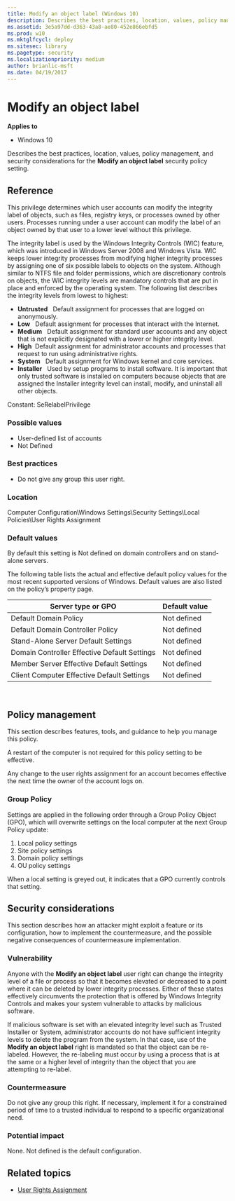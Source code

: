 ```yaml
---
title: Modify an object label (Windows 10)
description: Describes the best practices, location, values, policy management, and security considerations for the Modify an object label security policy setting.
ms.assetid: 3e5a97dd-d363-43a8-ae80-452e866ebfd5
ms.prod: w10
ms.mktglfcycl: deploy
ms.sitesec: library
ms.pagetype: security
ms.localizationpriority: medium
author: brianlic-msft
ms.date: 04/19/2017
---
```


# Modify an object label

**Applies to**
-   Windows 10

Describes the best practices, location, values, policy management, and security considerations for the **Modify an object label** security policy setting.

## Reference

This privilege determines which user accounts can modify the integrity label of objects, such as files, registry keys, or processes owned by other users. Processes running under a user account can modify the label of an object owned by that user to a lower level without this privilege.

The integrity label is used by the Windows Integrity Controls (WIC) feature, which was introduced in Windows Server 2008 and Windows Vista. WIC keeps lower integrity processes from modifying higher integrity processes by assigning one of six possible labels to objects on the system. Although 
similar to NTFS file and folder permissions, which are discretionary controls on objects, the WIC integrity levels are mandatory controls that are put in place and enforced by the operating system. The following list describes the integrity levels from lowest to highest:

-   **Untrusted**   Default assignment for processes that are logged on anonymously.
-   **Low**   Default assignment for processes that interact with the Internet.
-   **Medium**   Default assignment for standard user accounts and any object that is not explicitly designated with a lower or higher integrity level.
-   **High**  Default assignment for administrator accounts and processes that request to run using administrative rights.
-   **System**   Default assignment for Windows kernel and core services.
-   **Installer**   Used by setup programs to install software. It is important that only trusted software is installed on computers because objects that are assigned the Installer integrity level can install, modify, and uninstall all other objects.

Constant: SeRelabelPrivilege

### Possible values

-   User-defined list of accounts
-   Not Defined

### Best practices

-   Do not give any group this user right.

### Location

Computer Configuration\\Windows Settings\\Security Settings\\Local Policies\\User Rights Assignment

### Default values

By default this setting is Not defined on domain controllers and on stand-alone servers.

The following table lists the actual and effective default policy values for the most recent supported versions of Windows. Default values are also listed on the policy’s property page.

| Server type or GPO | Default value |
| - | - |
| Default Domain Policy| Not defined| 
| Default Domain Controller Policy | Not defined| 
| Stand-Alone Server Default Settings | Not defined| 
| Domain Controller Effective Default Settings | Not defined| 
| Member Server Effective Default Settings | Not defined| 
| Client Computer Effective Default Settings | Not defined| 
 
## Policy management

This section describes features, tools, and guidance to help you manage this policy.

A restart of the computer is not required for this policy setting to be effective.

Any change to the user rights assignment for an account becomes effective the next time the owner of the account logs on.

### Group Policy

Settings are applied in the following order through a Group Policy Object (GPO), which will overwrite settings on the local computer at the next Group Policy update:

1.  Local policy settings
2.  Site policy settings
3.  Domain policy settings
4.  OU policy settings

When a local setting is greyed out, it indicates that a GPO currently controls that setting.

## Security considerations

This section describes how an attacker might exploit a feature or its configuration, how to implement the countermeasure, and the possible negative consequences of countermeasure implementation.

### Vulnerability

Anyone with the **Modify an object label** user right can change the integrity level of a file or process so that it becomes elevated or decreased to a point where it can be deleted by lower integrity processes. Either of these states effectively circumvents the protection that is offered by 
Windows Integrity Controls and makes your system vulnerable to attacks by malicious software.

If malicious software is set with an elevated integrity level such as Trusted Installer or System, administrator accounts do not have sufficient integrity levels to delete the program from the system. In that case, use of the **Modify an object label** right is mandated so that the object can be re-labeled. However, the re-labeling must occur by using a process that is at the same or a higher level of integrity than the object that you are attempting to re-label.

### Countermeasure

Do not give any group this right. If necessary, implement it for a constrained period of time to a trusted individual to respond to a specific organizational need.

### Potential impact

None. Not defined is the default configuration.

## Related topics

- [User Rights Assignment](user-rights-assignment.md)
